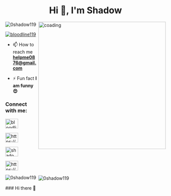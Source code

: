 <h1 align="center">Hi 👋, I'm Shadow</h1>

<img align="right" alt="coading" width="400" src="https://images.app.goo.gl/LBxjfZyiNvZrcv1u5">

<p align="left"> <img src="https://komarev.com/ghpvc/?username=0shadow119&label=Profile%20views&color=0e75b6&style=flat" alt="0shadow119" /> </p>

<p align="left"> <a href="https://twitter.com/bloodline119" target="blank"><img src="https://img.shields.io/twitter/follow/bloodline119?logo=twitter&style=for-the-badge" alt="bloodline119" /></a> </p>

- 📫 How to reach me **helpme0876@gmail.com**

- ⚡ Fun fact **I am funny😍**

<h3 align="left">Connect with me:</h3>

<p align="left">

<a href="https://twitter.com/bloodline119" target="blank"><img align="center" src="https://raw.githubusercontent.com/rahuldkjain/github-profile-readme-generator/master/src/images/icons/Social/twitter.svg" alt="bloodline119" height="30" width="40" /></a>

<a href="https://fb.com/https://www.facebook.com/profile.php?id=100089819273231&mibextid=zbwkwl" target="blank"><img align="center" src="https://raw.githubusercontent.com/rahuldkjain/github-profile-readme-generator/master/src/images/icons/Social/facebook.svg" alt="https://www.facebook.com/profile.php?id=100089819273231&mibextid=zbwkwl" height="30" width="40" /></a>

<a href="https://instagram.com/shadow___119" target="blank"><img align="center" src="https://raw.githubusercontent.com/rahuldkjain/github-profile-readme-generator/master/src/images/icons/Social/instagram.svg" alt="shadow___119" height="30" width="40" /></a>

<a href="https://www.youtube.com shadow___119" target="blank"><img align="center" src="https://raw.githubusercontent.com/rahuldkjain/github-profile-readme-generator/master/src/images/icons/Social/youtube.svg" alt="https://www.youtube.com/@shadow__119" height="30" width="40" /></a>

</p>

<p><img align="left" src="https://github-readme-stats.vercel.app/api/top-langs?username=0shadow119&show_icons=true&locale=en&layout=compact" alt="0shadow119" /></p>

<p>&nbsp;<img align="center" src="https://github-readme-stats.vercel.app/api?username=0shadow119&show_icons=true&locale=en" alt="0shadow119" /></p>### Hi there 👋

<!--
**0Shadow119/0Shadow119** is a ✨ _special_ ✨ repository because its `README.md` (this file) appears on your GitHub profile.

Here are some ideas to get you started:

- 🔭 I’m currently working on ...
- 🌱 I’m currently learning ...
- 👯 I’m looking to collaborate on ...
- 🤔 I’m looking for help with ...
- 💬 Ask me about ...
- 📫 How to reach me: ...
- 😄 Pronouns: ...
- ⚡ Fun fact: ...
-->
